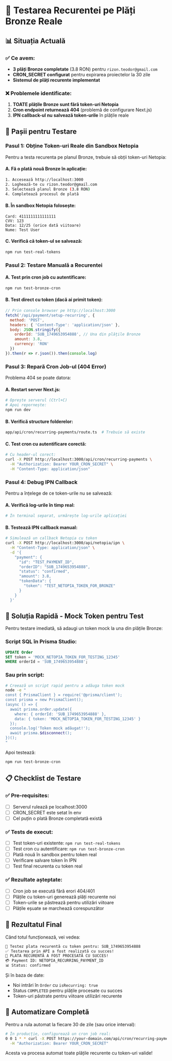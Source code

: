 # 🥉 Testarea Recurentei pe Plăți Bronze Reale

## 📊 Situația Actuală

### ✅ Ce avem:
- **3 plăți Bronze completate** (3.8 RON) pentru `rizon.teodor@gmail.com`
- **CRON_SECRET configurat** pentru expirarea proiectelor la 30 zile
- **Sistemul de plăți recurente implementat**

### ❌ Problemele identificate:
1. **TOATE plățile Bronze sunt fără token-uri Netopia**
2. **Cron endpoint returnează 404** (problemă de configurare Next.js)
3. **IPN callback-ul nu salvează token-urile** în plățile reale

## 🎯 Pașii pentru Testare

### Pasul 1: Obține Token-uri Reale din Sandbox Netopia

Pentru a testa recurenta pe planul Bronze, trebuie să obții token-uri Netopia:

#### A. Fă o plată nouă Bronze în aplicație:
```bash
1. Accesează http://localhost:3000
2. Loghează-te cu rizon.teodor@gmail.com
3. Selectează planul Bronze (3.8 RON)
4. Completează procesul de plată
```

#### B. În sandbox Netopia folosește:
```
Card: 4111111111111111
CVV: 123
Data: 12/25 (orice dată viitoare)
Nume: Test User
```

#### C. Verifică că token-ul se salvează:
```bash
npm run test-real-tokens
```

### Pasul 2: Testare Manuală a Recurentei

#### A. Test prin cron job cu autentificare:
```bash
npm run test-bronze-cron
```

#### B. Test direct cu token (dacă ai primit token):
```javascript
// Prin console browser pe http://localhost:3000
fetch('/api/payment/setup-recurring', {
  method: 'POST',
  headers: { 'Content-Type': 'application/json' },
  body: JSON.stringify({
    orderId: 'SUB_1749653954888', // Una din plățile Bronze
    amount: 3.8,
    currency: 'RON'
  })
}).then(r => r.json()).then(console.log)
```

### Pasul 3: Repară Cron Job-ul (404 Error)

Problema 404 se poate datora:

#### A. Restart server Next.js:
```bash
# Oprește serverul (Ctrl+C)
# Apoi repornește:
npm run dev
```

#### B. Verifică structure folderelor:
```bash
app/api/cron/recurring-payments/route.ts  # Trebuie să existe
```

#### C. Test cron cu autentificare corectă:
```bash
# Cu header-ul corect:
curl -X POST http://localhost:3000/api/cron/recurring-payments \
  -H "Authorization: Bearer YOUR_CRON_SECRET" \
  -H "Content-Type: application/json"
```

### Pasul 4: Debug IPN Callback

Pentru a înțelege de ce token-urile nu se salvează:

#### A. Verifică log-urile în timp real:
```bash
# În terminal separat, urmărește log-urile aplicației
```

#### B. Testează IPN callback manual:
```bash
# Simulează un callback Netopia cu token
curl -X POST http://localhost:3000/api/netopia/ipn \
  -H "Content-Type: application/json" \
  -d '{
    "payment": {
      "id": "TEST_PAYMENT_ID",
      "orderID": "SUB_1749653954888",
      "status": "confirmed",
      "amount": 3.8,
      "tokenData": {
        "token": "TEST_NETOPIA_TOKEN_FOR_BRONZE"
      }
    }
  }'
```

## 🚀 Soluția Rapidă - Mock Token pentru Test

Pentru testare imediată, să adaugi un token mock la una din plățile Bronze:

### Script SQL în Prisma Studio:
```sql
UPDATE Order 
SET token = 'MOCK_NETOPIA_TOKEN_FOR_TESTING_12345'
WHERE orderId = 'SUB_1749653954888';
```

### Sau prin script:
```bash
# Creează un script rapid pentru a adăuga token mock
node -e "
const { PrismaClient } = require('@prisma/client');
const prisma = new PrismaClient();
(async () => {
  await prisma.order.update({
    where: { orderId: 'SUB_1749653954888' },
    data: { token: 'MOCK_NETOPIA_TOKEN_FOR_TESTING_12345' }
  });
  console.log('Token mock adăugat!');
  await prisma.$disconnect();
})();
"
```

Apoi testează:
```bash
npm run test-bronze-cron
```

## 📋 Checklist de Testare

### ✅ Pre-requisites:
- [ ] Serverul rulează pe localhost:3000
- [ ] CRON_SECRET este setat în env
- [ ] Cel puțin o plată Bronze completată există

### ✅ Tests de execut:
- [ ] Test token-uri existente: `npm run test-real-tokens`
- [ ] Test cron cu autentificare: `npm run test-bronze-cron`
- [ ] Plată nouă în sandbox pentru token real
- [ ] Verificare salvare token în IPN
- [ ] Test final recurenta cu token real

### ✅ Rezultate așteptate:
- [ ] Cron job se execută fără erori 404/401
- [ ] Plățile cu token-uri generează plăți recurente noi
- [ ] Token-urile se păstrează pentru utilizări viitoare
- [ ] Plățile eșuate se marchează corespunzător

## 🎉 Rezultatul Final

Când totul funcționează, vei vedea:

```bash
🧪 Testez plata recurentă cu token pentru: SUB_1749653954888
✅ Testarea prin API a fost realizată cu succes!
🎉 PLATA RECURENTĂ A FOST PROCESATĂ CU SUCCES!
💳 Payment ID: NETOPIA_RECURRING_PAYMENT_ID
📊 Status: confirmed
```

Și în baza de date:
- Noi intrări în `Order` cu `isRecurring: true`
- Status `COMPLETED` pentru plățile procesate cu succes
- Token-uri păstrate pentru viitoare utilizări recurente

## 🔄 Automatizare Completă

Pentru a rula automat la fiecare 30 de zile (sau orice interval):

```bash
# În producție, configurează un cron job real:
0 0 1 * * curl -X POST https://your-domain.com/api/cron/recurring-payments \
  -H "Authorization: Bearer YOUR_CRON_SECRET"
```

Acesta va procesa automat toate plățile recurente cu token-uri valide! 